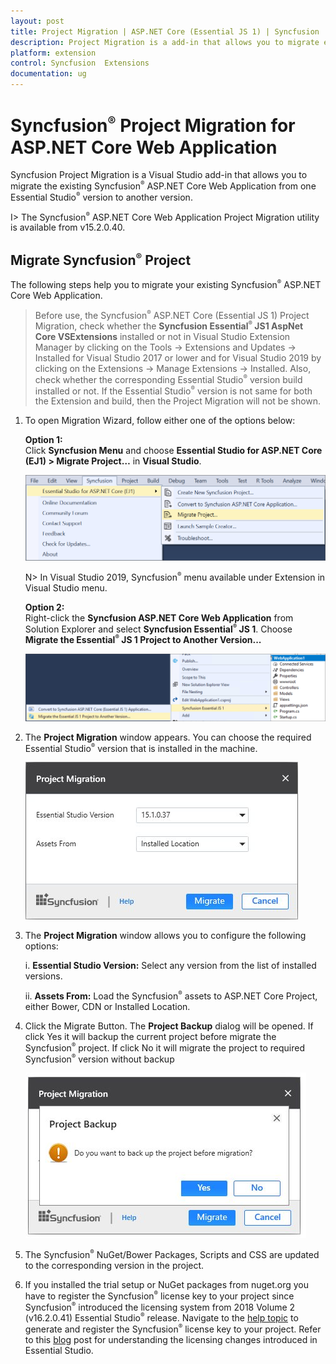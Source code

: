 ```yaml
---
layout: post
title: Project Migration | ASP.NET Core (Essential JS 1) | Syncfusion
description: Project Migration is a add-in that allows you to migrate existing Syncfusion ASP.NET Core Web Application from one Essential Studio  version to another version
platform: extension
control: Syncfusion  Extensions
documentation: ug
---
```


# Syncfusion<sup style="font-size:70%">&reg;</sup>  Project Migration for ASP.NET Core Web Application

Syncfusion Project Migration is a Visual Studio add-in that allows you to migrate the existing Syncfusion<sup style="font-size:70%">&reg;</sup>  ASP.NET Core Web Application from one Essential Studio<sup style="font-size:70%">&reg;</sup>  version to another version.

I> The Syncfusion<sup style="font-size:70%">&reg;</sup>  ASP.NET Core Web Application Project Migration utility is available from v15.2.0.40.

## Migrate Syncfusion<sup style="font-size:70%">&reg;</sup>  Project 

The following steps help you to migrate your existing Syncfusion<sup style="font-size:70%">&reg;</sup>  ASP.NET Core Web Application. 

> Before use, the Syncfusion<sup style="font-size:70%">&reg;</sup>  ASP.NET Core (Essential JS 1) Project Migration, check whether the **Syncfusion Essential<sup style="font-size:70%">&reg;</sup> JS1 AspNet Core VSExtensions** installed or not in Visual Studio Extension Manager by clicking on the Tools -> Extensions and Updates -> Installed for Visual Studio 2017 or lower and for Visual Studio 2019 by clicking on the Extensions -> Manage Extensions -> Installed. Also, check whether the corresponding Essential Studio<sup style="font-size:70%">&reg;</sup>  version build installed or not. If the Essential Studio<sup style="font-size:70%">&reg;</sup>  version is not same for both the Extension and build, then the Project Migration will not be shown.

1. To open Migration Wizard, follow either one of the options below: 

   **Option 1:**  
   Click **Syncfusion Menu** and choose **Essential Studio for ASP.NET Core (EJ1) > Migrate Project…** in **Visual Studio**.
   
   ![Syncfusion Essential JS 1 ASP.NET Core Project Migration via Syncfusion  menu](Project-Migration_images/Syncfusion_Menu_Project_Migration.png)

   N> In Visual Studio 2019, Syncfusion<sup style="font-size:70%">&reg;</sup>  menu available under Extension in Visual Studio menu.
   
   **Option 2:**  
   Right-click the **Syncfusion ASP.NET Core Web Application** from Solution Explorer and select **Syncfusion Essential<sup style="font-size:70%">&reg;</sup> JS 1**. Choose **Migrate the Essential<sup style="font-size:70%">&reg;</sup> JS 1 Project to Another Version...**

   ![Syncfusion Essential JS 1 ASP.NET Core Project Migration add-in](Project-Migration_images/Project-Migration_img1.png)

2. The **Project Migration** window appears. You can choose the required Essential Studio<sup style="font-size:70%">&reg;</sup>  version that is installed in the machine. 

   ![Syncfusion Essential JS 1 ASP.NET Core Project Migration window](Project-Migration_images/Project-Migration-img2.jpeg)

3. The **Project Migration** window allows you to configure the following options:

   i. **Essential Studio Version:** Select any version from the list of installed versions.
   
   ii. **Assets From:** Load the Syncfusion<sup style="font-size:70%">&reg;</sup>  assets to ASP.NET Core Project, either Bower, CDN or Installed Location.
   
4. Click the Migrate Button. The **Project Backup** dialog will be opened. If click Yes it will backup the current project before migrate the Syncfusion<sup style="font-size:70%">&reg;</sup>  project. If click No it will migrate the project to required Syncfusion<sup style="font-size:70%">&reg;</sup>  version without backup
   
   ![Syncfusion Essential JS 1 ASP.NET Core Project Migration backup dialog](Project-Migration_images/Project-Migration-img3.jpeg)
      
5. The Syncfusion<sup style="font-size:70%">&reg;</sup>  NuGet/Bower Packages, Scripts and CSS are updated to the corresponding version in the project.

6. If you installed the trial setup or NuGet packages from nuget.org you have to register the Syncfusion<sup style="font-size:70%">&reg;</sup>  license key to your project since Syncfusion<sup style="font-size:70%">&reg;</sup>  introduced the licensing system from 2018 Volume 2 (v16.2.0.41) Essential Studio<sup style="font-size:70%">&reg;</sup>  release. Navigate to the [help topic](https://help.syncfusion.com/common/essential-studio/licensing/license-key#how-to-generate-syncfusion-license-key) to generate and register the Syncfusion<sup style="font-size:70%">&reg;</sup>  license key to your project. Refer to this [blog](https://www.syncfusion.com/blogs/post/whats-new-in-2018-volume-2.aspx) post for understanding the licensing changes introduced in Essential Studio.